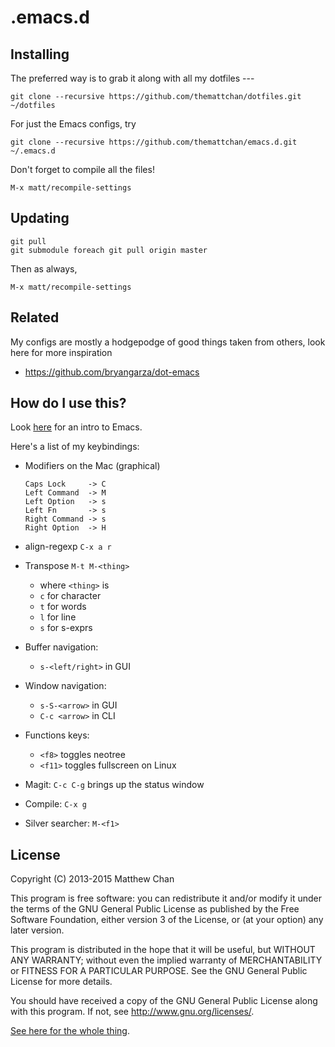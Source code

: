 .emacs.d
========

## Installing

The preferred way is to grab it along with all my dotfiles ---

```
git clone --recursive https://github.com/themattchan/dotfiles.git ~/dotfiles
```

For just the Emacs configs, try

```
git clone --recursive https://github.com/themattchan/emacs.d.git ~/.emacs.d
```

Don't forget to compile all the files!

```
M-x matt/recompile-settings
```

## Updating

```
git pull
git submodule foreach git pull origin master
```

Then as always,

```
M-x matt/recompile-settings
```

## Related

My configs are mostly a hodgepodge of good things taken from others, look here
for more inspiration

- https://github.com/bryangarza/dot-emacs


## How do I use this?

Look [here](http://themattchan.com/docs/emacs-beginner.pdf) for an intro to Emacs.

Here's a list of my keybindings:

- Modifiers on the Mac (graphical)

    ```
    Caps Lock     -> C
    Left Command  -> M
    Left Option   -> s
    Left Fn       -> s
    Right Command -> s
    Right Option  -> H
    ```
- align-regexp  `C-x a r`

- Transpose `M-t M-<thing>`
    - where `<thing>` is
    - `c` for character
    - `t` for words
    - `l` for line
    - `s` for s-exprs

- Buffer navigation:
    - `s-<left/right>` in GUI

- Window navigation:
    - `s-S-<arrow>` in GUI
    - `C-c <arrow>` in CLI

- Functions keys:
    - `<f8>` toggles neotree
    - `<f11>` toggles fullscreen on Linux

- Magit: `C-c C-g` brings up the status window

- Compile: `C-x g`

- Silver searcher: `M-<f1>`

## License

Copyright (C) 2013-2015 Matthew Chan

This program is free software: you can redistribute it and/or modify it under
the terms of the GNU General Public License as published by the Free Software
Foundation, either version 3 of the License, or (at your option) any later
version.

This program is distributed in the hope that it will be useful, but WITHOUT ANY
WARRANTY; without even the implied warranty of MERCHANTABILITY or FITNESS FOR A
PARTICULAR PURPOSE.  See the GNU General Public License for more details.

You should have received a copy of the GNU General Public License along with
this program.  If not, see <http://www.gnu.org/licenses/>.

[See here for the whole thing](https://github.com/themattchan/emacs.d/blob/master/LICENSE).
